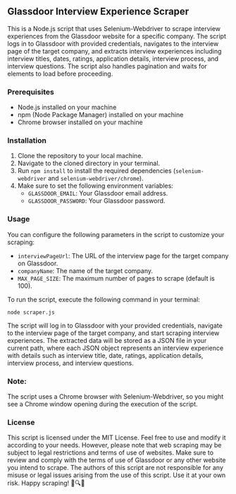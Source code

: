 ## Glassdoor Interview Experience Scraper

This is a Node.js script that uses Selenium-Webdriver to scrape interview experiences from the Glassdoor website for a specific company. The script logs in to Glassdoor with provided credentials, navigates to the interview page of the target company, and extracts interview experiences including interview titles, dates, ratings, application details, interview process, and interview questions. The script also handles pagination and waits for elements to load before proceeding.

### Prerequisites
- Node.js installed on your machine
- npm (Node Package Manager) installed on your machine
- Chrome browser installed on your machine

### Installation
1. Clone the repository to your local machine.
2. Navigate to the cloned directory in your terminal.
3. Run `npm install` to install the required dependencies (`selenium-webdriver` and `selenium-webdriver/chrome`).
4. Make sure to set the following environment variables:
   - `GLASSDOOR_EMAIL`: Your Glassdoor email address.
   - `GLASSDOOR_PASSWORD`: Your Glassdoor password.

### Usage
You can configure the following parameters in the script to customize your scraping:

- `interviewPageUrl`: The URL of the interview page for the target company on Glassdoor.
- `companyName`: The name of the target company.
- `MAX_PAGE_SIZE`: The maximum number of pages to scrape (default is 100).

To run the script, execute the following command in your terminal:

```shell
node scraper.js
```

The script will log in to Glassdoor with your provided credentials, navigate to the interview page of the target company, and start scraping interview experiences. The extracted data will be stored as a JSON file in your current path, where each JSON object represents an interview experience with details such as interview title, date, ratings, application details, interview process, and interview questions.

### Note: 
The script uses a Chrome browser with Selenium-Webdriver, so you might see a Chrome window opening during the execution of the script.

### License
This script is licensed under the MIT License. Feel free to use and modify it according to your needs. However, please note that web scraping may be subject to legal restrictions and terms of use of websites. Make sure to review and comply with the terms of use of Glassdoor or any other website you intend to scrape. The authors of this script are not responsible for any misuse or legal issues arising from the use of this script. Use it at your own risk. Happy scraping! 🚀🔍📝

